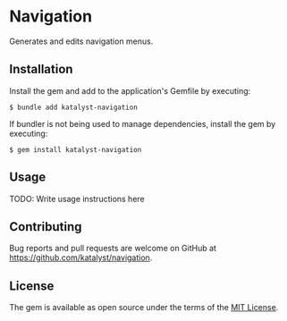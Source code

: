 # Navigation

Generates and edits navigation menus.

## Installation

Install the gem and add to the application's Gemfile by executing:

    $ bundle add katalyst-navigation

If bundler is not being used to manage dependencies, install the gem by executing:

    $ gem install katalyst-navigation

## Usage

TODO: Write usage instructions here

## Contributing

Bug reports and pull requests are welcome on GitHub at https://github.com/katalyst/navigation.

## License

The gem is available as open source under the terms of the [MIT License](https://opensource.org/licenses/MIT).
